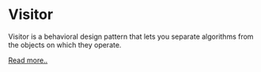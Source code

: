 # Visitor

Visitor is a behavioral design pattern that lets you separate algorithms from the objects on which they operate.

[Read more..](https://refactoring.guru/design-patterns/visitor)
